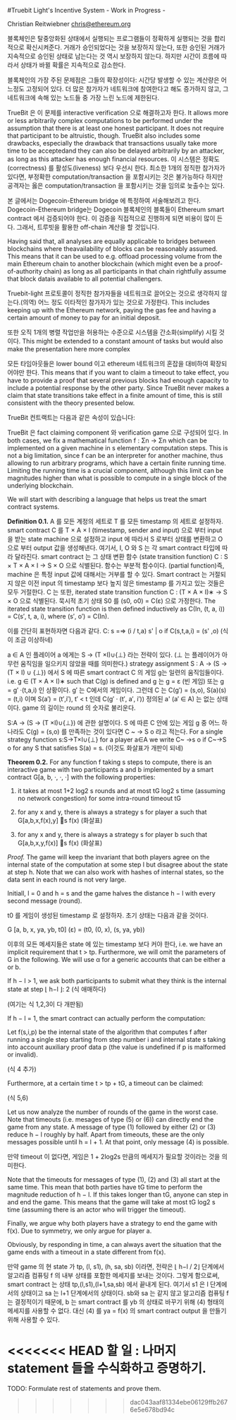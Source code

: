 #Truebit Light's Incentive System - Work in Progress - 

Christian Reitwiebner
chris@ethereum.org

블록체인은 탈중앙화된 상태에서 실행되는 프로그램들이 정확하게 실행되는 것을 합리적으로 확신시켜준다. 거래가 승인되었다는 것을 보장하지 않는다, 또한 승인된 거래가 지속적으로 승인된 상태로 남는다는 것 역시 보장하지 않는다. 하지만 시간이 흐름에 따라서 상태가 바뀔 확률은 지속적으로 감소한다. 

블록체인의 가장 주된 문제점은 그들의 확장성이다: 시간당 발생할 수 있는 계산량은 어느정도 고정되어 있다. 더 많은 참가자가 네트워크에 참여한다고 해도 증가하지 않고, 그 네트워크에 속해 있는 노드들 중 가장 느린 노드에 제한된다. 

TrueBit 은 이 문제를 interactive verification 으로 해결하고자 한다.  It allows more or less arbitrarily complex  computations  to  be  performed  under  the  assumption  that  there  is  at  least  one  honest participant.   It  does  not  require  that  participant  to  be  altruistic,  though.   TrueBit  also  includes some drawbacks, especially the drawback that transactions usually take more time to be acceptedand they can also be delayed arbitrarily by an attacker, as long as this attacker has enough financial resources. 이 시스템은 정확도(correctness) 를 활성도(liveness) 보다 우선시 한다. 최소한 1개의 정직한 참가자가 있다면, 부정확한 computation/transaction 을 포함시키는 것은 불가능하다 하지만 공격자는 옳은 computation/transaction 을 포함시키는 것을 임의로 늦출수는 있다.

본 글에서는 Dogecoin-Ethereum bridge 에 특정하여 서술해보려고 한다. Dogecoin-Ethereum bridge는 Dogecoin 블록체인의 블록들이 Ethereum smart contract 에서 검증되어야 한다. 이 검증을 직접적으로 진행하게 되면 비용이 많이 든다. 그래서, 트루빗을 활용한 off-chain 계산을 할 것입니다. 

Having  said  that,  all  analyses  are  equally  applicable  to  bridges  between  blockchains  where  theavailability of blocks can be reasonably assumed.  This means that it can be used to e.g. offload processing volume from the main Ethereum chain to another blockchain (which might even be a proof-of-authority chain) as long as all participants in that chain rightfully assume that block datais available to all potential challengers.

Truebit-light 프로토콜이 정직한 참가자들을 네트워크로 끌어오는 것으로 생각하지 않는다.(의역) 어느 정도 이타적인 참가자가 있는 것으로 가정한다. This includes keeping up with the Ethereum network, paying the gas fee and having a certain amount of money to pay for an initial deposit.

또한 오직 1개의 병렬 작업만을 허용하는 수준으로 시스템을 간소화(simplify) 시킬 것이다. This might be extended to a constant amount of tasks but would also make the presentation here more complex

모든 타임아웃들은 lower bound 이고 ethereum 네트워크의 혼잡을 대비하여 확장되어야만 한다. This means that if you want to claim a timeout to take effect, you have to provide a proof that several  previous  blocks  had  enough  capacity  to  include  a  potential  response  by  the  other  party. Since TrueBit never makes a claim that state transitions take effect in a finite amount of time, this is still consistent with the theory presented below.

TrueBit 컨트랙트는 다음과 같은 속성이 있습니다: 

TrueBit 은 fact claiming component 와 verification game 으로 구성되어 있다. In both cases, we fix a mathematical function f : Σn → Σn which can be implemented on a given machine in s elementary computation steps. This is not a big limitation, since f can be an interpreter for another machine, thus allowing to run arbitrary programs, which have a certain finite running time. Limiting the running time is a crucial component, although this limit can be magnitudes higher than what is possible to compute in a single block of the underlying blockchain.

We will start with describing a language that helps us treat the smart contract systems.

**Definition 0.1.** A 를 모든 계정의 세트로 T 를 모든 timestamp 의 세트로 설정하자. smart contract C 를 T × A × I (timestamp, sender and input) 으로 부터 input 을 받는 state machine 으로 설정하고 input 에 따라서 S 로부터 상태를 변환하고 O 으로 부터 output 값을 생성해낸다. 여기서, I, O 와 S 는 각 smart contract 타입에 따라 달라진다. smart contract 는 그 상태 변환 함수 (state transition function) C : S × T × A × I → S × O 으로 식별된다. 함수는 부분적 함수이다. (partial function)즉, machine 은 특정 input 값에 대해서는 거부를 할 수 있다. Smart contract 는 거절되지 않은 이전 input 의 timestamp 보다 높지 않은 timestamp 를 가지고 있는 것들은 모두 거절한다. C 는 또한, iterated state transition function C : (T × A × I)∗ → S × O 으로 식별된다. 묵시적 초기 상태 S0 를 (s0, o0) = C(ε) 으로 가정한다. The iterated state transition function is then defined inductively as C(In, (t, a, i)) = C(s′, t, a, i), where (s′, o′) = C(In).

이를 간단히 표현하자면 다음과 같다.  C: s =⇒ (i / t,a) s' | o if C(s,t,a,i) = (s' ,o) (식이 조금 이상하네)

a ∈ A 인 플레이어 a 에게는 S → (T ×I)∪{⊥} 라는 전략이 있다. (⊥ 는 플레이어가 아무런 움직임을 일으키지 않았을 때를 의미한다.) strategy assignment S : A → (S → (T × I) ∪ {⊥}) 에서 S 에 따른 smart contract C 의 게임 g는  일련의 움직임들이다. i.e. g ∈ (T × A × I)∗ such that C(g) is defined and g 는 g = ε (빈 게임) 또는 g = g′ ·(t,a,i) 인 상황이다. g′ 는 C에서의 게임이다. 그런데 C 는 C(g′) = (s,o), S(a)(s) = (t,i) 이며 S(a′) = (t′,i′), t′ < t 인데 C(g′ · (t′, a′, i′)) 정의된 a' (a′ ∈ A) 는 없는 상태이다. game 의 길이는 round 의 숫자로 불리운다. 

S:A → (S → (T ×I)∪{⊥}) 에 관한 설명이다. S 에 따른 C 안에 있는 게임 g 중 어느 하나라도 C(g) = (s,o) 를 만족하는 것이 있다면 C ~ → S o 라고 적는다. For a single strategy function s:S→T×I∪{⊥} for a player a∈A we write C~ →s o if C~→S o for any S that satisfies S(a) = s. (이것도 화살표가 개판이 되네)

**Theorem 0.2.** For any function f taking s steps to compute, there is an interactive game with two participants a and b implemented by a smart contract G[a, b, ·, ·, ·] with the following properties:

1. it takes at most 1+2 log2 s rounds and at most tG log2 s time (assuming no network congestion) for some intra-round timeout tG

2. for any x and y, there is always a strategy s for player a such that G[a,b,x,f(x),y] 􏰁s f(x) (화살표)

3. for any x and y, there is always a strategy s for player b such that G[a,b,x,y,f(x)] 􏰁s f(x) (화살표)

*Proof.* The game will keep the invariant that both players agree on the internal state of the computation at some step l but disagree about the state at step h. Note that we can also work with hashes of internal states, so the data sent in each round is not very large.

Initiall, l = 0 and h = s and the game halves the distance h − l with every second message (round). 

t0 를 게임이 생성된 timestamp 로 설정하자. 초기 상태는 다음과 같을 것이다. 

G [a, b, x, ya, yb, t0] (ε) = (t0, (0, x), (s, ya, yb))

이후의 모든 메세지들은 state 에 있는 timestamp 보다 커야 한다, i.e. we have an implicit requirement that t > tp. Furthermore, we will omit the parameters of G in the following. We will use α for a generic accounts that can be either a or b.

If h − l > 1, we ask both participants to submit what they think is the internal state at step ⌊ h−l ⌋: 2 (식 애매하다)

(여기는 식 1,2,3이 다 개판됨)

If h − l = 1, the smart contract can actually perform the computation:

 Let f(s,i,p) be the internal state of the algorithm that computes f after running a single step starting from step number i and internal state s taking into account auxiliary proof data p (the value is undefined if p is malformed or invalid).

 (식 4 추가)

 Furthermore, at a certain time t > tp + tG, a timeout can be claimed:

 (식 5,6)

 Let us now analyze the number of rounds of the game in the worst case. Note that timeouts (i.e. mesages of type (5) or (6)) can directly end the game from any state. A message of type (1) followed by either (2) or (3) reduce h − l roughly by half. Apart from timeouts, these are the only messages possible until h = l + 1. At that point, only message (4) is possible.

만약 timeout 이 없다면, 게임은 1 + 2log2s 만큼의 메세지가 필요할 것이라는 것을 의미한다. 

Note that the timeouts for messages of type (1), (2) and (3) all start at the same time. This mean that both parties have tG time to perform the magnitude reduction of h − l. If this takes longer than tG, anyone can step in and end the game. This means that the game will take at most tG log2 s time (assuming there is an actor who will trigger the timeout).

Finally, we argue why both players have a strategy to end the game with f(x). Due to symmetry, we only argue for player a.

Obviously, by responding in time, a can always avert the situation that the game ends with a timeout in a state different from f(x).

만약 game 의 현 state 가 tp, (l, s1), (h, sa, sb) 이라면, 전략은 ⌊ h−l / 2⌋ 단계에서 알고리즘 컴퓨팅 f 의 내부 상태를 포함한 메세지를 보내는 것이다. 그렇게 함으로써, smart contract 는 상태 tp,(l,s1),(l+1,sa,sb) 에서 끝내게 된다. 여기서 s1 은 l 단계에서의 상태이고 sa 는 l+1 단계에서의 상태이다. sb와 sa 는 같지 않고 알고리즘 컴퓨팅 f 는 결정적이기 때문에, b 는 smart contract 를 yb 의 상태로 바꾸기 위해 (4) 형태의 메세지를 사용할 수 없다. 대신 (4) 를 ya = f(x) 의 smart contract output 을 만들기 위해 사용할 수 있다. 

<<<<<<< HEAD
할 일 : 나머지 statement 들을 수식화하고 증명하기.
=======
TODO: Formulate rest of statements and prove them.
>>>>>>> dac043aaf81334ebe06129ffb2676e5e678bd94c
